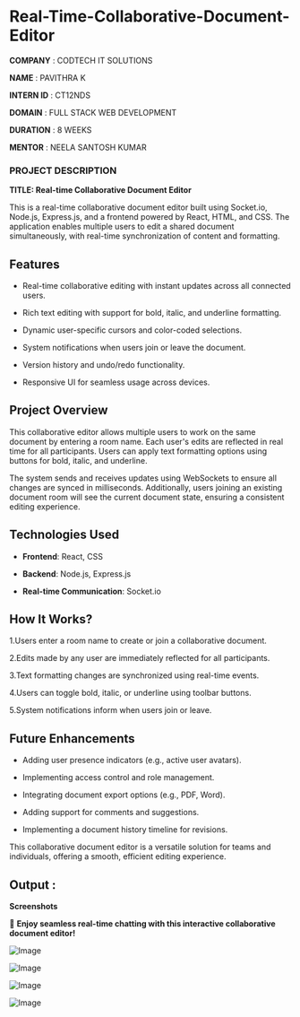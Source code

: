 ﻿# Real-Time-Collaborative-Document-Editor

 **COMPANY** : CODTECH IT SOLUTIONS

**NAME** : PAVITHRA K

**INTERN ID** : CT12NDS

**DOMAIN** : FULL STACK WEB DEVELOPMENT

**DURATION** : 8 WEEKS

**MENTOR** : NEELA SANTOSH KUMAR

### **PROJECT DESCRIPTION**

**TITLE: Real-time Collaborative Document Editor**

This is a real-time collaborative document editor built using Socket.io, Node.js, Express.js, and a frontend powered by React, HTML, and CSS. The application enables multiple users to edit a shared document simultaneously, with real-time synchronization of content and formatting.

## **Features**

- Real-time collaborative editing with instant updates across all connected users.

- Rich text editing with support for bold, italic, and underline formatting.

- Dynamic user-specific cursors and color-coded selections.

- System notifications when users join or leave the document.

- Version history and undo/redo functionality.

- Responsive UI for seamless usage across devices.

## **Project Overview**
This collaborative editor allows multiple users to work on the same document by entering a room name. Each user's edits are reflected in real time for all participants. Users can apply text formatting options using buttons for bold, italic, and underline.

The system sends and receives updates using WebSockets to ensure all changes are synced in milliseconds. Additionally, users joining an existing document room will see the current document state, ensuring a consistent editing experience.

## **Technologies Used**

- **Frontend**: React, CSS

- **Backend**: Node.js, Express.js

- **Real-time Communication**: Socket.io

## **How It Works?**

1.Users enter a room name to create or join a collaborative document.

2.Edits made by any user are immediately reflected for all participants.

3.Text formatting changes are synchronized using real-time events.

4.Users can toggle bold, italic, or underline using toolbar buttons.

5.System notifications inform when users join or leave.

## **Future Enhancements**

- Adding user presence indicators (e.g., active user avatars).

- Implementing access control and role management.

- Integrating document export options (e.g., PDF, Word).

- Adding support for comments and suggestions.

- Implementing a document history timeline for revisions.

This collaborative document editor is a versatile solution for teams and individuals, offering a smooth, efficient editing experience.

## **Output :**

**Screenshots**

🚀 **Enjoy seamless real-time chatting with this interactive collaborative document editor!**  

![Image](https://github.com/user-attachments/assets/d41a2295-38b4-4772-88e3-823bbafbf7eb)

![Image](https://github.com/user-attachments/assets/812a05a9-bab5-4420-894b-6982e7e68ca5)

![Image](https://github.com/user-attachments/assets/e824e5c1-7b48-4a80-b1bd-6788ae821883)

![Image](https://github.com/user-attachments/assets/9253a478-cf5c-46af-872b-30a82446963e)



